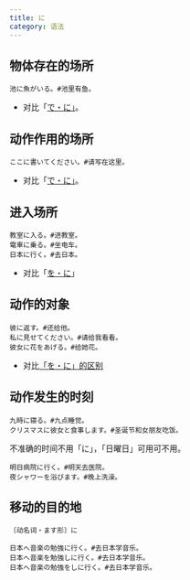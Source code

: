 ```yaml
---
title: に
category: 语法
---
```


## 物体存在的场所

```example
池に魚がいる。#池里有鱼。
```

- 对比「[で・に」](../de-ni#事物的场所)。

## 动作作用的场所

```example
ここに書いてください。#请写在这里。
```

- 对比「[で・に」](../de-ni#动作的场所)。

## 进入场所

```example
教室に入る。#进教室。
電車に乗る。#坐电车。
日本に行く。#去日本。
```

- 对比「[を・に](../wo-ni#场所)」

## 动作的对象

```example
彼に返す。#还给他。
私に見せてください。#请给我看看。
彼女に花をあげる。#给她花。
```

- 对比[「を・に」的区别](../wo-ni)

## 动作发生的时刻

```example
九時に寝る。#九点睡觉。
クリスマスに彼女と食事します。#圣诞节和女朋友吃饭。
```

不准确的时间不用「に」，「日曜日」可用可不用。

```example
明日病院に行く。#明天去医院。
夜シャワーを浴びます。#晚上洗澡。
```

## 移动的目的地

`〔动名词・ます形〕に`

```example
日本へ音楽の勉強に行く。#去日本学音乐。
日本へ音楽を勉強しに行く。#去日本学音乐。
日本へ音楽の勉強をしに行く。#去日本学音乐。
```
